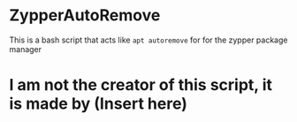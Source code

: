 # ZypperAutoRemove
This is a bash script that acts like `apt autoremove` for for the zypper package manager

# I am not the creator of this script, it is made by (Insert here)
